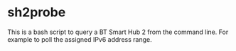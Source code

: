 # sh2probe

This is a bash script to query a BT Smart Hub 2 from the command line. For example to poll
the assigned IPv6 address range. 
